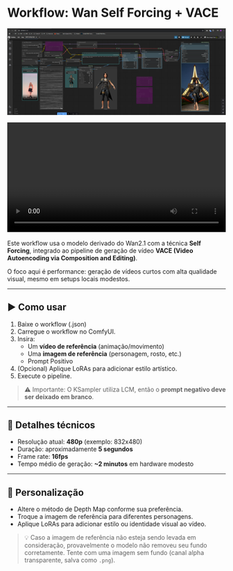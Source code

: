 # Workflow: Wan Self Forcing + VACE

![Preview do Workflow no ComfyUI](./assets/comfyUI.png)

<video controls width="100%">
  <source src="./assets/SelfForcing_00222.mp4" type="video/mp4">
  Seu navegador não suporta vídeo incorporado.
</video>

Este workflow usa o modelo derivado do Wan2.1 com a técnica **Self Forcing**, integrado ao pipeline de geração de vídeo **VACE (Video Autoencoding via Composition and Editing)**.

O foco aqui é performance: geração de vídeos curtos com alta qualidade visual, mesmo em setups locais modestos.

---

## ▶️ Como usar

1. Baixe o workflow (.json)
2. Carregue o workflow no ComfyUI.
3. Insira:
   - Um **vídeo de referência** (animação/movimento)
   - Uma **imagem de referência** (personagem, rosto, etc.)
   - Prompt Positivo
4. (Opcional) Aplique LoRAs para adicionar estilo artístico.
5. Execute o pipeline.

> ⚠️ Importante: O KSampler utiliza LCM, então o **prompt negativo deve ser deixado em branco**.

---

## 📌 Detalhes técnicos

- Resolução atual: **480p** (exemplo: 832x480)
- Duração: aproximadamente **5 segundos**
- Frame rate: **16fps**
- Tempo médio de geração: **~2 minutos** em hardware modesto

---

## 🎨 Personalização

- Altere o método de Depth Map conforme sua preferência.
- Troque a imagem de referência para diferentes personagens.
- Aplique LoRAs para adicionar estilo ou identidade visual ao vídeo.

> 💡 Caso a imagem de referência não esteja sendo levada em consideração, provavelmente o modelo não removeu seu fundo corretamente. Tente com uma imagem sem fundo (canal alpha transparente, salva como `.png`).
